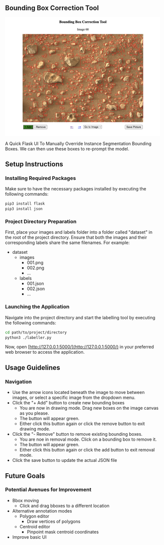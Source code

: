 ## Bounding Box Correction Tool
![Image](assets/bbox_demo.png)

A Quick Flask UI To Manually Override Instance Segmentation Bounding Boxes. 
We can then use these boxes to re-prompt the model.

## Setup Instructions

### Installing Required Packages
Make sure to have the necessary packages installed by executing the following commands:

```bash
pip3 install flask
pip3 install json
```

### Project Directory Preparation
First, place your images and labels folder into a folder called "dataset" in the root of the project directory. Ensure that both the images and their corresponding labels share the same filenames. For example:

- dataset
  - images
    - 001.png
    - 002.png
    - ...
  - labels
    - 001.json
    - 002.json
    - ...

### Launching the Application
Navigate into the project directory and start the labelling tool by executing the following commands:

```bash
cd path/to/project/directory
python3 ./labeller.py
```

Now, open [http://127.0.0.1:5000/](http://127.0.0.1:5000/) in your preferred web browser to access the application.

## Usage Guidelines

### Navigation
- Use the arrow icons located beneath the image to move between images, or select a specific image from the dropdown menu.
- Click the "+ Add" button to create new bounding boxes
  - You are now in drawing mode. Drag new boxes on the image canvas as you please.
  - The button will appear green.
  - Either click this button again or click the remove button to exit drawing mode.
- Click the "- Remove" button to remove existing bounding boxes.
  - You are noe in removal mode. Click on a bounding box to remove it.
  - The button will appear green.
  - Either click this button again or click the add button to exit removal mode.
- Click the save button to update the actual JSON file

## Future Goals

### Potential Avenues for Improvement
- Bbox moving
  - Click and drag bboxes to a different location
- Alternative annotation modes
  - Polygon editor
    - Draw vertices of polygons
  - Centroid editor
    - Pinpoint mask centroid coordinates
- Improve basic UI